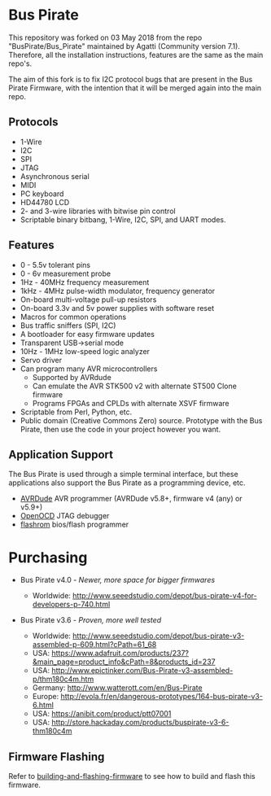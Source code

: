 # Bus Pirate

This repository was forked on 03 May 2018 from the repo "BusPirate/Bus_Pirate" maintained by Agatti (Community version 7.1). Therefore, all the installation instructions, features are the same as the main repo's.

The aim of this fork is to fix I2C protocol bugs that are present in the Bus Pirate Firmware, with the intention that it will be merged again into the main repo.


## Protocols
    
* 1-Wire
* I2C
* SPI
* JTAG
* Asynchronous serial
* MIDI
* PC keyboard
* HD44780 LCD
* 2- and 3-wire libraries with bitwise pin control
* Scriptable binary bitbang, 1-Wire, I2C, SPI, and UART modes.

## Features

* 0 - 5.5v tolerant pins
* 0 - 6v measurement probe
* 1Hz - 40MHz frequency measurement
* 1kHz - 4MHz pulse-width modulator, frequency generator
* On-board multi-voltage pull-up resistors
* On-board 3.3v and 5v power supplies with software reset
* Macros for common operations
* Bus traffic sniffers (SPI, I2C)
* A bootloader for easy firmware updates
* Transparent USB&rarr;serial mode
* 10Hz - 1MHz low-speed logic analyzer
* Servo driver
* Can program many AVR microcontrollers
  * Supported by AVRdude
  * Can emulate the AVR STK500 v2 with alternate ST500 Clone firmware 
  * Programs FPGAs and CPLDs with alternate XSVF firmware
* Scriptable from Perl, Python, etc.
* Public domain (Creative Commons Zero) source. Prototype with the Bus Pirate, then use the code in your project however you want. 

## Application Support

The Bus Pirate is used through a simple terminal interface, but these applications also support the Bus Pirate as a programming device, etc.

* [AVRDude] AVR programmer (AVRDude v5.8+, firmware v4 (any) or v5.9+)
* [OpenOCD] JTAG debugger
* [flashrom] bios/flash programmer 

# Purchasing

* Bus Pirate v4.0 - *Newer, more space for bigger firmwares*
  * Worldwide: <http://www.seeedstudio.com/depot/bus-pirate-v4-for-developers-p-740.html>

* Bus Pirate v3.6 - *Proven, more well tested*
  * Worldwide: <http://www.seeedstudio.com/depot/bus-pirate-v3-assembled-p-609.html?cPath=61_68>
  * USA: <https://www.adafruit.com/products/237?&main_page=product_info&cPath=8&products_id=237>
  * USA: <http://www.epictinker.com/Bus-Pirate-v3-assembled-p/thm180c4m.htm>
  * Germany: <http://www.watterott.com/en/Bus-Pirate>
  * Europe: <http://evola.fr/en/dangerous-prototypes/164-bus-pirate-v3-6.html>
  * USA: <https://anibit.com/product/ptt07001>
  * USA: <http://store.hackaday.com/products/buspirate-v3-6-thm180c4m>

[OpenOCD]: http://openocd.org
[AVRDude]: http://www.nongnu.org/avrdude
[flashrom]: https://www.flashrom.org/Flashrom

## Firmware Flashing

Refer to [building-and-flashing-firmware](Documentation/building-and-flashing-firmware.md) to see how to build and flash this firmware.
